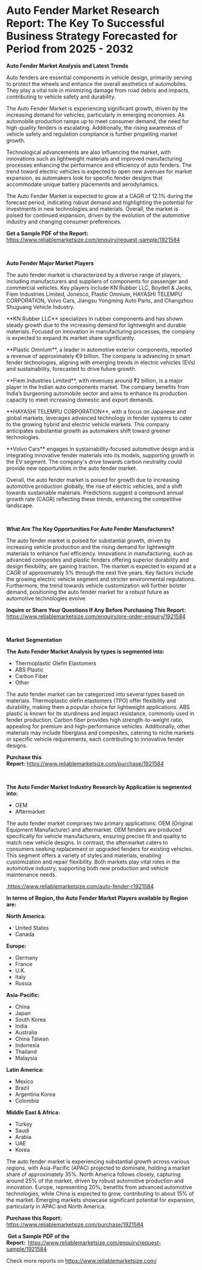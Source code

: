 <p><h1>Auto Fender Market Research Report: The Key To Successful Business Strategy Forecasted for Period from 2025 - 2032</h1></p><p><strong>Auto Fender Market Analysis and Latest Trends</strong></p>
<p><p>Auto fenders are essential components in vehicle design, primarily serving to protect the wheels and enhance the overall aesthetics of automobiles. They play a vital role in minimizing damage from road debris and impacts, contributing to vehicle safety and durability.</p><p>The Auto Fender Market is experiencing significant growth, driven by the increasing demand for vehicles, particularly in emerging economies. As automobile production ramps up to meet consumer demand, the need for high-quality fenders is escalating. Additionally, the rising awareness of vehicle safety and regulation compliance is further propelling market growth.</p><p>Technological advancements are also influencing the market, with innovations such as lightweight materials and improved manufacturing processes enhancing the performance and efficiency of auto fenders. The trend toward electric vehicles is expected to open new avenues for market expansion, as automakers look for specific fender designs that accommodate unique battery placements and aerodynamics.</p><p>The Auto Fender Market is expected to grow at a CAGR of 12.1% during the forecast period, indicating robust demand and highlighting the potential for investments in new technologies and materials. Overall, the market is poised for continued expansion, driven by the evolution of the automotive industry and changing consumer preferences.</p></p>
<p><strong>Get a Sample PDF of the Report:&nbsp;</strong> <a href="https://www.reliablemarketsize.com/enquiry/request-sample/1921584?utm_campaign=1879&utm_medium=2&utm_source=Github&utm_content=ia&utm_term=30032025&utm_id=auto-fender">https://www.reliablemarketsize.com/enquiry/request-sample/1921584</a></p>
<p>&nbsp;</p>
<p><strong>Auto Fender Major Market Players</strong></p>
<p><p>The auto fender market is characterized by a diverse range of players, including manufacturers and suppliers of components for passenger and commercial vehicles. Key players include KN Rubber LLC, Boydell & Jacks, Fiem Industries Limited, Jonesco, Plastic Omnium, HAYASHI TELEMPU CORPORATION, Volvo Cars, Jiangsu Yongming Auto Parts, and Changzhou Shuguang Vehicle Industry.</p><p>**KN Rubber LLC** specializes in rubber components and has shown steady growth due to the increasing demand for lightweight and durable materials. Focused on innovation in manufacturing processes, the company is expected to expand its market share significantly.</p><p>**Plastic Omnium**, a leader in automotive exterior components, reported a revenue of approximately €9 billion. The company is advancing in smart fender technologies, aligning with emerging trends in electric vehicles (EVs) and sustainability, forecasted to drive future growth.</p><p>**Fiem Industries Limited**, with revenues around ₹2 billion, is a major player in the Indian auto components market. The company benefits from India’s burgeoning automobile sector and aims to enhance its production capacity to meet increasing domestic and export demands.</p><p>**HAYASHI TELEMPU CORPORATION**, with a focus on Japanese and global markets, leverages advanced technology in fender systems to cater to the growing hybrid and electric vehicle markets. This company anticipates substantial growth as automakers shift toward greener technologies.</p><p>**Volvo Cars** engages in sustainability-focused automotive design and is integrating innovative fender materials into its models, supporting growth in the EV segment. The company's drive towards carbon neutrality could provide new opportunities in the auto fender market.</p><p>Overall, the auto fender market is poised for growth due to increasing automotive production globally, the rise of electric vehicles, and a shift towards sustainable materials. Predictions suggest a compound annual growth rate (CAGR) reflecting these trends, enhancing the competitive landscape.</p></p>
<p>&nbsp;</p>
<p><strong>What Are The Key Opportunities For Auto Fender Manufacturers?</strong></p>
<p><p>The auto fender market is poised for substantial growth, driven by increasing vehicle production and the rising demand for lightweight materials to enhance fuel efficiency. Innovations in manufacturing, such as advanced composites and plastic fenders offering superior durability and design flexibility, are gaining traction. The market is expected to expand at a CAGR of approximately 5% through the next five years. Key factors include the growing electric vehicle segment and stricter environmental regulations. Furthermore, the trend towards vehicle customization will further bolster demand, positioning the auto fender market for a robust future as automotive technologies evolve.</p></p>
<p><strong>Inquire or Share Your Questions If Any Before Purchasing This Report:</strong> <a href="https://www.reliablemarketsize.com/enquiry/pre-order-enquiry/1921584?utm_campaign=1879&utm_medium=2&utm_source=Github&utm_content=ia&utm_term=30032025&utm_id=auto-fender">https://www.reliablemarketsize.com/enquiry/pre-order-enquiry/1921584</a></p>
<p>&nbsp;</p>
<p><strong>Market Segmentation</strong></p>
<p><strong>The Auto Fender Market Analysis by types is segmented into:</strong></p>
<p><ul><li>Thermoplastic Olefin Elastomers</li><li>ABS Plastic</li><li>Carbon Fiber</li><li>Other</li></ul></p>
<p><p>The auto fender market can be categorized into several types based on materials. Thermoplastic olefin elastomers (TPO) offer flexibility and durability, making them a popular choice for lightweight applications. ABS plastic is known for its sturdiness and impact resistance, commonly used in fender production. Carbon fiber provides high strength-to-weight ratio, appealing for premium and high-performance vehicles. Additionally, other materials may include fiberglass and composites, catering to niche markets or specific vehicle requirements, each contributing to innovative fender designs.</p></p>
<p><strong>Purchase this Report:&nbsp;</strong><a href="https://www.reliablemarketsize.com/purchase/1921584?utm_campaign=1879&utm_medium=2&utm_source=Github&utm_content=ia&utm_term=30032025&utm_id=auto-fender">https://www.reliablemarketsize.com/purchase/1921584</a></p>
<p>&nbsp;</p>
<p><strong>The Auto Fender Market Industry Research by Application is segmented into:</strong></p>
<p><ul><li>OEM</li><li>Aftermarket</li></ul></p>
<p><p>The auto fender market comprises two primary applications: OEM (Original Equipment Manufacturer) and aftermarket. OEM fenders are produced specifically for vehicle manufacturers, ensuring precise fit and quality to match new vehicle designs. In contrast, the aftermarket caters to consumers seeking replacement or upgraded fenders for existing vehicles. This segment offers a variety of styles and materials, enabling customization and repair flexibility. Both markets play vital roles in the automotive industry, supporting both new production and vehicle maintenance needs.</p></p>
<p><a href="https://www.reliablemarketsize.com/auto-fender-r1921584?utm_campaign=1879&utm_medium=2&utm_source=Github&utm_content=ia&utm_term=30032025&utm_id=auto-fender">&nbsp;https://www.reliablemarketsize.com/auto-fender-r1921584</a></p>
<p><strong>In terms of Region, the Auto Fender Market Players available by Region are:</strong></p>
<p>
    <p> <strong> North America: </strong>
        <ul>
            <li>United States</li>
            <li>Canada</li>
        </ul>
        </p> 
    <p> <strong> Europe: </strong>
        <ul>
            <li>Germany</li>
            <li>France</li>
            <li>U.K.</li>
            <li>Italy</li>
            <li>Russia</li>
        </ul>
        </p> 
    <p> <strong> Asia-Pacific: </strong>
        <ul>
            <li>China</li>
            <li>Japan</li>
            <li>South Korea</li>
            <li>India</li>
            <li>Australia</li>
            <li>China Taiwan</li>
            <li>Indonesia</li>
            <li>Thailand</li>
            <li>Malaysia</li>
        </ul>
        </p> 
    <p> <strong> Latin America: </strong>
        <ul>
            <li>Mexico</li>
            <li>Brazil</li>
            <li>Argentina Korea</li>
            <li>Colombia</li>
        </ul>
        </p> 
    <p> <strong> Middle East & Africa: </strong>
        <ul>
            <li>Turkey</li>
            <li>Saudi</li>
            <li>Arabia</li>
            <li>UAE</li>
            <li>Korea</li>
        </ul>
    </p>
    </p>
<p><p>The auto fender market is experiencing substantial growth across various regions, with Asia-Pacific (APAC) projected to dominate, holding a market share of approximately 35%. North America follows closely, capturing around 25% of the market, driven by robust automotive production and innovation. Europe, representing 20%, benefits from advanced automotive technologies, while China is expected to grow, contributing to about 15% of the market. Emerging markets showcase significant potential for expansion, particularly in APAC and North America.</p></p>
<p><strong>Purchase this Report: </strong><a href="https://www.reliablemarketsize.com/purchase/1921584?utm_campaign=1879&utm_medium=2&utm_source=Github&utm_content=ia&utm_term=30032025&utm_id=auto-fender">https://www.reliablemarketsize.com/purchase/1921584</a></p>
<p>&nbsp;<strong>Get a Sample PDF of the Report:&nbsp;&nbsp;</strong><a href="https://www.reliablemarketsize.com/enquiry/request-sample/1921584?utm_campaign=1879&utm_medium=2&utm_source=Github&utm_content=ia&utm_term=30032025&utm_id=auto-fender">https://www.reliablemarketsize.com/enquiry/request-sample/1921584</a></p>
<p><strong></strong></p>
<p>Check more reports on <a href="https://www.reliablemarketsize.com/?utm_campaign=1879&utm_medium=2&utm_source=Github&utm_content=ia&utm_term=30032025&utm_id=auto-fender">https://www.reliablemarketsize.com/</a></p>